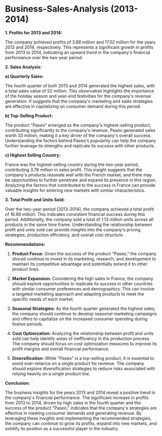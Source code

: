 # Business-Sales-Analysis (2013-2014)

**1. Profits for 2013 and 2014:**

The company achieved profits of 3.88 million and 17.02 million for the years 2013 and 2014, respectively. This represents a significant growth in profits from 2013 to 2014, indicating an upward trend in the company's financial performance over the two-year period.

**2. Sales Analysis:**

**a) Quarterly Sales:**

The fourth quarter of both 2013 and 2014 generated the highest sales, with a total sales value of 52 million. This observation highlights the importance of the holiday season and year-end festivities for the company's revenue generation. It suggests that the company's marketing and sales strategies are effective in capitalizing on consumer demand during this period.

**b) Top-Selling Product:**

The product "Paseo" emerged as the company's highest-selling product, contributing significantly to the company's revenue. Paseo generated sales worth 33 million, making it a key driver of the company's overall success. Understanding the factors behind Paseo's popularity can help the company further leverage its strengths and replicate its success with other products.

**c) Highest Selling Country:**

France was the highest-selling country during the two-year period, contributing 3.78 million in sales profit. This insight suggests that the company's products resonate well with the French market, and there may be opportunities to further penetrate and expand its presence in this region. Analyzing the factors that contributed to the success in France can provide valuable insights for entering new markets with similar characteristics.

**3. Total Profit and Units Sold:**

Over the two-year period (2013-2014), the company achieved a total profit of 16.89 million. This indicates consistent financial success during this period. Additionally, the company sold a total of 1.13 million units across all products in the same time frame. Understanding the relationship between profit and units sold can provide insights into the company's pricing strategies, production efficiency, and overall cost structure.

**Recommendations:**

1. **Product Focus:** Given the success of the product "Paseo," the company should continue to invest in its marketing, research, and development to maintain its competitive advantage and potentially extend it to other product lines.

2. **Market Expansion:** Considering the high sales in France, the company should explore opportunities to replicate its success in other countries with similar consumer preferences and demographics. This can involve a targeted marketing approach and adapting products to meet the specific needs of each market.

3. **Seasonal Strategies:** As the fourth quarter generated the highest sales, the company should continue to develop seasonal marketing campaigns and offers to capitalize on the increased consumer spending during festive periods.

4. **Cost Optimization:** Analyzing the relationship between profit and units sold can help identify areas of inefficiency in the production process. The company should focus on cost optimization measures to improve its profit margins and overall financial performance.

5. **Diversification:** While "Paseo" is a top-selling product, it is essential to avoid over-reliance on a single product for revenue. The company should explore diversification strategies to reduce risks associated with relying heavily on a single product line.

**Conclusion:**

The business insights for the years 2013 and 2014 reveal a positive trend in the company's financial performance. The significant increase in profits from 2013 to 2014, driven by high sales in the fourth quarter and the success of the product "Paseo," indicates that the company's strategies are effective in meeting consumer demands and generating revenue. By leveraging these insights and implementing the recommended strategies, the company can continue to grow its profits, expand into new markets, and solidify its position as a successful player in the industry.
